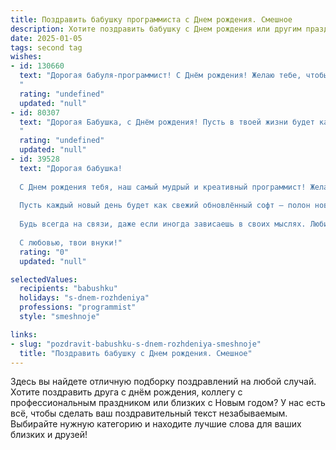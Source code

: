 ```yaml
---
title: Поздравить бабушку программиста c Днем рождения. Смешное
description: Хотите поздравить бабушку c Днем рождения или другим праздником? Наш ИИ создаст незабываемое поздравление, а вы обязательно выделитесь среди других.  
date: 2025-01-05
tags: second tag
wishes:
- id: 130660
  text: "Дорогая бабуля-программист! С Днём рождения! Желаю тебе, чтобы твой жизненный код был без багов, а здоровье — стабильно высоким, как частота процессора в твоём любимом компьютере. Пусть каждый день будет наполнен радостью, а не ошибками компиляции, и чтобы тебе всегда хватало памяти для хранения прекрасных воспоминаний!  Пусть твоя жизнь будет такой же долгой и продуктивной, как работа легендарного алгоритма!
  "
  rating: "undefined"
  updated: "null"
- id: 80307
  text: "Дорогая Бабушка, с Днём рождения! Пусть в твоей жизни будет как можно больше нулей после единицы, а вирусов - только в антивирусе! 🎉💻🎂
  "
  rating: "undefined"
  updated: "null"
- id: 39528
  text: "Дорогая бабушка!
  
  С Днем рождения тебя, наш самый мудрый и креативный программист! Желаем, чтобы все баги жизни обходили тебя стороной, а код счастья компилировался без ошибок.
  
  Пусть каждый новый день будет как свежий обновлённый софт — полон новых возможностей и ярких эмоций! А если вдруг что-то пойдет не так, знаем, что ты справишься, как настоящий системный администратор — с улыбкой и чашкой чая в руках!
  
  Будь всегда на связи, даже если иногда зависаешь в своих мыслях. Любим тебя, наша великая бабушка! Пусть твои персоны в жизни всегда зарабатывают много «лайков» и одобрительных комментариев!
  
  С любовью, твои внуки!"
  rating: "0"
  updated: "null"

selectedValues:
  recipients: "babushku"
  holidays: "s-dnem-rozhdeniya"
  professions: "programmist"
  style: "smeshnoje"

links:
- slug: "pozdravit-babushku-s-dnem-rozhdeniya-smeshnoje"
  title: "Поздравить бабушку c Днем рождения. Смешное"
---
```


Здесь вы найдете отличную подборку поздравлений на любой случай. 
Хотите поздравить друга с днём рождения, коллегу с профессиональным праздником или близких с Новым годом? У нас есть всё, чтобы сделать ваш поздравительный текст незабываемым. Выбирайте нужную категорию и находите лучшие слова для ваших близких и друзей!
